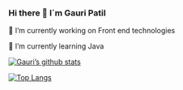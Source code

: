 ### Hi there 👋 I`m Gauri Patil

🔭 I’m currently working on Front end technologies

🌱 I’m currently learning Java


[![Gauri’s github stats](https://github-readme-stats.vercel.app/api?username=gauripatil&show_icons=true)](https://github.com/gauripatil) 

[![Top Langs](https://github-readme-stats.vercel.app/api/top-langs/?username=gauripatil&layout=compact)](https://github.com/gauripatil)





<!--
**gauripatil/gauripatil** is a ✨ _special_ ✨ repository because its `README.md` (this file) appears on your GitHub profile.

Here are some ideas to get you started:

- 🔭 I’m currently working on ...
- 🌱 I’m currently learning ...
- 👯 I’m looking to collaborate on ...
- 🤔 I’m looking for help with ...
- 💬 Ask me about ...
- 📫 How to reach me: ...
- 😄 Pronouns: ...
- ⚡ Fun fact: ...
-->
